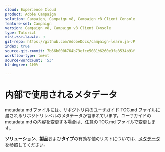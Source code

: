 ```yaml
---
cloud: Experience Cloud
product: Adobe Campaign
solution: Campaign, Campaign v8, Campaign v8 Client Console
feature-set: Campaign
version: Campaign v8, Campaign v8 Client Console
type: Tutorial
mini-toc-levels: 3
git-repo: https://github.com/AdobeDocs/campaign-learn.ja-JP
index: true
source-git-commit: 7b66b000b764b73efce508196260e3fe8534b93f
workflow-type: tm+mt
source-wordcount: '53'
ht-degree: 100%

---
```



# 内部で使用されるメタデータ

metadata.md ファイルには、リポジトリ内のユーザガイド TOC.md ファイルに渡されるリポジトリレベルのメタデータが含まれています。ユーザガイドの metadata.md の内容を変更する場合は、任意の TOC.md ファイルで変更します。

**ソリューション**、**製品**&#x200B;および&#x200B;**タイプ**&#x200B;の有効な値のリストについては、[メタデータ](https://experienceleague.adobe.com/docs/authoring-guide-exl/using/editing/user-guide-setup/metadata.html?lang=ja)を参照してください。
